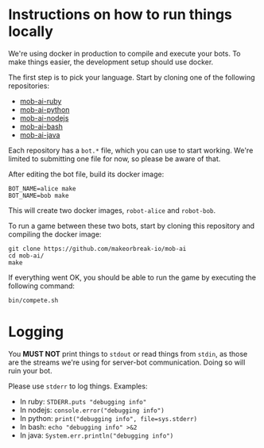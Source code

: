 # Instructions on how to run things locally

We're using docker in production to compile and execute your bots. To make
things easier, the development setup should use docker.


The first step is to pick your language. Start by cloning one of the following repositories:

* [mob-ai-ruby](https://github.com/makeorbreak-io/mob-ai-ruby)
* [mob-ai-python](https://github.com/makeorbreak-io/mob-ai-python)
* [mob-ai-nodejs](https://github.com/makeorbreak-io/mob-ai-nodejs)
* [mob-ai-bash](https://github.com/makeorbreak-io/mob-ai-bash)
* [mob-ai-java](https://github.com/makeorbreak-io/mob-ai-java)

Each repository has a `bot.*` file, which you can use to start working. We're
limited to submitting one file for now, so please be aware of that.

After editing the bot file, build its docker image:

```shell
BOT_NAME=alice make
BOT_NAME=bob make
```

This will create two docker images, `robot-alice` and `robot-bob`.

To run a game between these two bots, start by cloning this repository and
compiling the docker image:

```shell
git clone https://github.com/makeorbreak-io/mob-ai
cd mob-ai/
make
```

If everything went OK, you should be able to run the game by executing the following command:

```shell
bin/compete.sh
```


# Logging

You **MUST NOT** print things to `stdout` or read things from `stdin`, as those
are the streams we're using for server-bot communication. Doing so will ruin
your bot.

Please use `stderr` to log things. Examples:

* In ruby: `STDERR.puts "debugging info"`
* In nodejs: `console.error("debugging info")`
* In python: `print("debugging info", file=sys.stderr)`
* In bash: `echo "debugging info" >&2`
* In java: `System.err.println("debugging info")`
